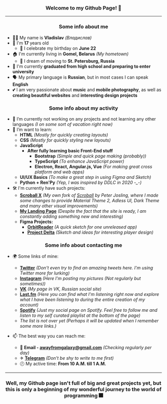<h3 align="center">Welcome to my Github Page! 👋</h3>

***

<h3 align="center">Some info about me</h3>

- 🙋‍♂️ My name is **Vladislav** *(Владислав)*
-  🎂 I'm **17** years old
   - 📆 I celebrate my birthday on **June 22**
- 🏠 I'm currently living in **Gomel, Belarus** *(My hometown)*
  - 🚄 I dream of moving to **St. Petersburg, Russia**
- 🏫 I'm currently **graduated from high school and preparing to enter university**
- 🗣 My primary language is **Russian**, but in most cases I can speak **English**
- 💕 I am very passionate about **music** and **mobile photography**, as well as **creating beautiful websites** and **interesting design projects**

<h3 align="center">Some info about my activity</h3>

- 🔭 I’m currently not working on any projects and not learning any other languages *(I on some sort of vacation right now)*
- 🌱 I’m want to learn:
  - **HTML** *(Mostly for quickly creating layouts)*
  - **CSS** *(Mostly for quickly styling new layouts)*
  - **JavaScript**
    - **After fully learning basic Front-End stuff**
      - **Bootstrap** *(Simple and quick page making (probably))*
      - **TypeScript** *(To enhance JavaScript power)*
      - **Electron, React, Angular.js, Vue** *(For making great cross platform and web apps)*
  - **UI/UX Basics** *(To make a great step in using Figma and Sketch)*
  - **Python + Ren'Py** *(Yep, I was inspired by DDLC in 2020 -_-)*
- 🛠 I'm currently have such projects:
  - [**Scroball X**](https://github.com/SecondThundeR/Scroball-X) *(My own fork of [Scroball](https://github.com/peterjosling/scroball) by Peter Josling, where I made some changes to provide Material Theme 2, Adless UI, Dark Theme and many other visual improvements)*
  - [**My Landing Page**](https://secondthunder.github.io) *(Despite the fact that the site is ready, I am constantly adding something new and interesting)*
  - **Figma Projects:**
    - [**OrbitReader**](https://www.figma.com/file/GsnLhc0IVJnofPt6yw3JZW/Orbit) *(A quick sketch for one unreleased app)*
    - [**Project Delta**](https://www.figma.com/file/Sk8zK5CWB7XjqRE0Uq5T04/Project-Delta?node-id=7%3A3917) *(Sketch and ideas for interesting player design)*

<h3 align="center">Some info about contacting me</h3>

- 🌍 Some links of mine:
  - **[Twitter](https://twitter.com/scndthndr)** *(Don't even try to find an amazing tweets here. I'm using Twitter more for lurking)*
  - **[Instagram](https://instagram.com/AwayFromGalaxy)** *(Here I'm posting my pictures (Not regularly but sometimes))*
  - **[VK](https://vk.com/secondthunder)** *(My page in VK, Russian social site)*
  - **[Last.fm](https://last.fm/user/AwayFromGalaxy)** *(Here you can find what I'm listening right now and explore what I have been listening to during the entire creation of my account)*
  - **[Spotify](https://open.spotify.com/user/secondthunder)** *(Just my social page on Spotify. Feel free to follow me and listen to my self curated playlist at the bottom of the page)*
  - *The list is not over yet (Perhaps it will be updated when I remember some more links.)*

- 📫 The best way you can reach me:
  - 📧 **Email - awayfromgalaxy@gmail.com** *(Checking regularly per day)*
  - ✈ **[Telegram](https://t.me/secondthunder)** *(Don't be shy to write to me first)*
  - 🕖 My active time: **From 10 A.M. till 1 A.M.**

***

<h3 align="center">Well, my Github page isn't full of big and great projects yet, but this is only a beginning of my wonderful journey to the world of programming 🎆</h3>
